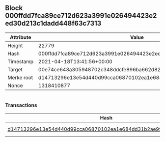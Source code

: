 ## Block 000ffdd7fca89ce712d623a3991e026494423e2ed30d213c1dadd448f63c7313

Attribute | Value
--- | ---
Height | 22779
Hash | 000ffdd7fca89ce712d623a3991e026494423e2ed30d213c1dadd448f63c7313
Timestamp | 2021-04-18T13:41:56+00:00
Target | 00e74ce643a305948702c348ddcfe896ba662d82c1a228faf4ad12250f07334e
Merke root | d14713296e13e54d440d99cca06870102ea1e684dd31b2ae993d6ebb0e6a76c8
Nonce | 1318410877

```

```

### Transactions

Hash | Amount
--- | ---
[d14713296e13e54d440d99cca06870102ea1e684dd31b2ae993d6ebb0e6a76c8](d14713296e13e54d440d99cca06870102ea1e684dd31b2ae993d6ebb0e6a76c8.md) | 10.00000000 SKEPTI 
